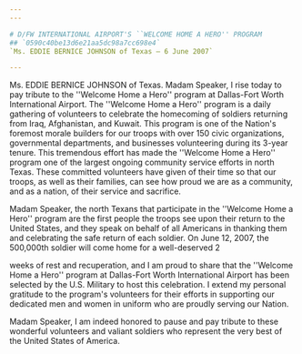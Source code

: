 ```yaml
---
---

# D/FW INTERNATIONAL AIRPORT'S ``WELCOME HOME A HERO'' PROGRAM
## `0590c40be13d6e21aa5dc98a7cc698e4`
`Ms. EDDIE BERNICE JOHNSON of Texas — 6 June 2007`

---
```



Ms. EDDIE BERNICE JOHNSON of Texas. Madam Speaker, I rise today to 
pay tribute to the ''Welcome Home a Hero'' program at Dallas-Fort Worth 
International Airport. The ''Welcome Home a Hero'' program is a daily 
gathering of volunteers to celebrate the homecoming of soldiers 
returning from Iraq, Afghanistan, and Kuwait. This program is one of 
the Nation's foremost morale builders for our troops with over 150 
civic organizations, governmental departments, and businesses 
volunteering during its 3-year tenure. This tremendous effort has made 
the ''Welcome Home a Hero'' program one of the largest ongoing 
community service efforts in north Texas. These committed volunteers 
have given of their time so that our troops, as well as their families, 
can see how proud we are as a community, and as a nation, of their 
service and sacrifice.

Madam Speaker, the north Texans that participate in the ''Welcome 
Home a Hero'' program are the first people the troops see upon their 
return to the United States, and they speak on behalf of all Americans 
in thanking them and celebrating the safe return of each soldier. On 
June 12, 2007, the 500,000th soldier will come home for a well-deserved 
2


weeks of rest and recuperation, and I am proud to share that the 
''Welcome Home a Hero'' program at Dallas-Fort Worth International 
Airport has been selected by the U.S. Military to host this 
celebration. I extend my personal gratitude to the program's volunteers 
for their efforts in supporting our dedicated men and women in uniform 
who are proudly serving our Nation.

Madam Speaker, I am indeed honored to pause and pay tribute to these 
wonderful volunteers and valiant soldiers who represent the very best 
of the United States of America.
